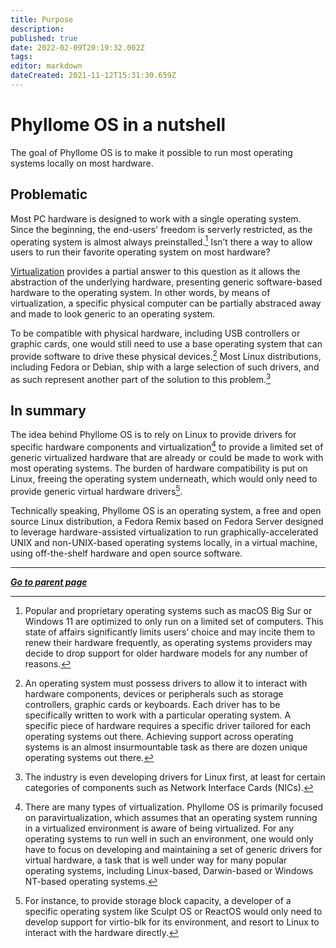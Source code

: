 ```yaml
---
title: Purpose
description: 
published: true
date: 2022-02-09T20:19:32.002Z
tags: 
editor: markdown
dateCreated: 2021-11-12T15:31:30.659Z
---
```


# Phyllome OS in a nutshell

The goal of Phyllome OS is to make it possible to run most operating systems locally on most hardware.

## Problematic

Most PC hardware is designed to work with a single operating system. Since the beginning, the end-users' freedom is serverly restricted, as the operating system is almost always preinstalled.[^1] Isn’t there a way to allow users to run their favorite operating system on most hardware?

[^1]: Popular and proprietary operating systems such as macOS Big Sur or Windows 11 are optimized to only run on a limited set of computers. This state of affairs significantly limits users’ choice and may incite them to renew their hardware frequently, as operating systems providers may decide to drop support for older hardware models for any number of reasons.

[Virtualization](/virt/lexicon#virtualization) provides a partial answer to this question as it allows the abstraction of the underlying hardware, presenting generic software-based hardware to the operating system. In other words, by means of virtualization, a specific physical computer can be partially abstraced away and made to look generic to an operating system.

To be compatible with physical hardware, including USB controllers or graphic cards, one would still need to use a base operating system that can provide software to drive these physical devices.[^3] Most Linux distributions, including Fedora or Debian, ship with a large selection of such drivers, and as such represent another part of the solution to this problem.[^4] 

[^4]: The industry is even developing drivers for Linux first, at least for certain categories of components such as Network Interface Cards (NICs).

[^3]: An operating system must possess drivers to allow it to interact with hardware components, devices or peripherals such as storage controllers, graphic cards or keyboards. Each driver has to be specifically written to work with a particular operating system. A specific piece of hardware requires a specific driver tailored for each operating systems out there. Achieving support across operating systems is an almost insurmountable task as there are dozen unique operating systems out there.

## In summary 

The idea behind Phyllome OS is to rely on Linux to provide drivers for specific hardware components and virtualization[^5] to provide a limited set of generic virtualized hardware that are already or could be made to work with most operating systems. The burden of hardware compatibility is put on Linux, freeing the operating system underneath, which would only need to provide generic virtual hardware drivers[^2].

[^5]: There are many types of virtualization. Phyllome OS is primarily focused on paravirtualization, which assumes that an operating system running in a virtualized environment is aware of being virtualized. For any operating systems to run well in such an environment, one would only have to focus on developing and maintaining a set of generic drivers for virtual hardware, a task that is well under way for many popular operating systems, including Linux-based, Darwin-based or Windows NT-based operating systems.

[^2]: For instance, to provide storage block capacity, a developer of a specific operating system like Sculpt OS or ReactOS would only need to develop support for virtio-blk for its environment, and resort to Linux to interact with the hardware directly.

Technically speaking, Phyllome OS is an operating system, a free and open source Linux distribution, a Fedora Remix based on Fedora Server designed to leverage hardware-assisted virtualization to run graphically-accelerated UNIX and non-UNIX-based operating systems locally, in a virtual machine, using off-the-shelf hardware and open source software.


---

*[**Go to parent page**](https://wiki.phyllo.me/phyllomeos)*